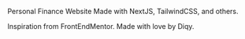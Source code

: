 Personal Finance Website
Made with NextJS, TailwindCSS, and others.

Inspiration from FrontEndMentor.
Made with love by Diqy.
